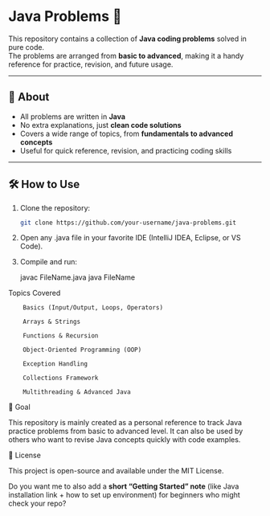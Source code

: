 # Java Problems 🚀

This repository contains a collection of **Java coding problems** solved in pure code.  
The problems are arranged from **basic to advanced**, making it a handy reference for practice, revision, and future usage.  

---

## 📌 About
- All problems are written in **Java**  
- No extra explanations, just **clean code solutions**  
- Covers a wide range of topics, from **fundamentals to advanced concepts**  
- Useful for quick reference, revision, and practicing coding skills  

---

## 🛠️ How to Use
1. Clone the repository:
   ```bash
   git clone https://github.com/your-username/java-problems.git
2. Open any .java file in your favorite IDE (IntelliJ IDEA, Eclipse, or VS Code).

3. Compile and run:

      javac FileName.java
      java FileName

Topics Covered

        Basics (Input/Output, Loops, Operators)
        
        Arrays & Strings
        
        Functions & Recursion
        
        Object-Oriented Programming (OOP)
        
        Exception Handling
        
        Collections Framework
        
        Multithreading & Advanced Java

🎯 Goal

This repository is mainly created as a personal reference to track Java practice problems from basic to advanced level.
It can also be used by others who want to revise Java concepts quickly with code examples.

📜 License

This project is open-source and available under the MIT License.

Do you want me to also add a **short “Getting Started” note** (like Java installation link + how to set up environment) for beginners who might check your repo?

